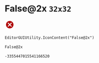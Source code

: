 # False@2x `32x32`
<img src="/img/False@2x.png" width=32 height=32>

``` CSharp
EditorGUIUtility.IconContent("False@2x")
```
```
False@2x
```
```
-3355447015541166520
```
